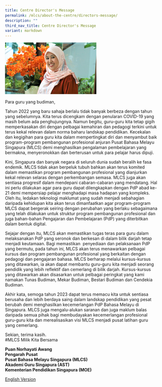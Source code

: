 ```yaml
---
title: Centre Director's Message
permalink: /mlcs/about-the-centre/directors-message/
description: ""
third_nav_title: Centre Director's Message
variant: markdown
---
```

<img src="/images/Mdm_Hayati__2_.jpg" style="width:60%">

Para guru yang budiman,

Tahun 2022 yang baru sahaja berlalu tidak banyak berbeza dengan tahun yang sebelumnya. Kita terus dicengkam dengan penularan COVID-19 yang masih belum ada penghujungnya. Namun begitu, guru-guru kita tetap gigih memperkasakan diri dengan pelbagai kemahiran dan pedagogi terkini untuk terus kekal relevan dalam norma baharu landskap pendidikan. Kecekalan dan kegigihan para guru kita dalam mempertingkat diri dan menyambut baik program-program pembangunan profesional anjuran Pusat Bahasa Melayu Singapura (MLCS) demi menghasilkan pengalaman pembelajaran yang bermakna, menyeronokkan dan berterusan untuk para pelajar harus dipuji.

Kini, Singapura dan banyak negara di seluruh dunia sudah beralih ke fasa endemik. MLCS tidak akan berpeluk tubuh bahkan akan terus komited dalam memastikan program pembangunan profesional yang dianjurkan kekal relevan selaras dengan perkembangan semasa. MLCS juga akan sentiasa progresif dalam mendepani cabaran-cabaran yang mendatang. Hal ini perlu dilakukan agar para guru dapat dilengkapkan dengan PdP abad ke-21 demi mempersiap pelajar menghadapi masa hadapan yang kompleks. Oleh itu, ledakan teknologi maklumat yang sudah menjadi sebahagian daripada kehidupan kita akan terus dimanfaatkan agar program-program MLCS dapat bergerak seiring dengan perubahan yang berlaku sebagaimana yang telah dilakukan untuk struktur program pembangunan profesional dan juga bahan-bahan Pengajaran dan Pembelajaran (PdP) yang diterbitkan dalam bentuk digital.

Sejajar dengan itu, MLCS akan memastikan tugas teras para guru dalam melaksanakan PdP yang seronok dan berkesan di dalam bilik darjah tetap menjadi keutamaan. Bagi memastikan &nbsp;penyediaan dan pelaksanaan PdP yang bermutu, pada tahun ini, MLCS akan terus menawarkan pelbagai kursus dan program pembangunan profesional yang berkaitan dengan pedagogi dan pengajaran bahasa. MLCS berharap melalui kursus-kursus yang ditawarkan, ia akan dapat membantu guru-guru kita menjadi seorang pendidik yang lebih reflektif dan cemerlang di bilik darjah. Kursus-kursus yang ditawarkan akan disasarkan untuk pelbagai peringkat yang kami namakan Tunas Budiman, Mekar Budiman, Bestari Budiman dan Cendekia Budiman.

Akhir kata, semoga tahun 2023 dapat terus memacu kita untuk sentiasa berusaha dan lebih berdaya saing dalam landskap pendidikan yang pesat berubah demi menghasilkan kecemerlangan PdP Bahasa Melayu di Singapura. MLCS juga mengalu-alukan saranan dan juga maklum balas daripada semua pihak bagi membudayakan kecemerlangan profesional guru-guru kita dan merealisasikan visi MLCS menjadi pusat latihan guru yang cemerlang.  

Sekian, terima kasih.
<br>
#MLCS Milik Kita Bersama

**Puan Norhayati Awang**
<br>
**Pengarah Pusat**
<br>
**Pusat Bahasa Melayu Singapura (MLCS)**
<br>
**Akademi Guru Singapura (AST)**
<br>
**Kementerian Pendidikan Singapura (MOE)**

[English Version](/mlcs/about-the-centre/directors-message/directors-message-in-english)